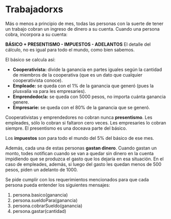 # Trabajadorxs

Más o menos a principio de mes, todas las personas con la suerte de tener un trabajo cobran un ingreso de dinero a su cuenta. Cuando una persona cobra, incorpora a su cuenta:

**BÁSICO + PRESENTISMO - IMPUESTOS - ADELANTOS**
El detalle del cálculo, no es igual para todo el mundo, como bien sabemos.

El básico se calcula así:
* **Cooperativista:** divide la ganancia en partes iguales según la cantidad de miembros de la cooperativa (que es un dato que cualquier cooperativista conoce).
* **Empleade:** se queda con el 1% de la ganancia que generó (pues la plusvalía va para les empresaries).
* **Emprendedor/a:** se queda con 5000 pesos, no importa cuánta ganancia genere. 
* **Empresarie:** se queda con el 80% de la ganancia que se generó.

Cooperativistas y emprendedores no cobran nunca **presentismo**. Les empleades, sólo lo cobran si faltaron cero veces. Les empresaries lo cobran siempre. El presentismo es una doceava parte del básico.

Los **impuestos** son para todo el mundo del 5% del básico de ese mes.

Además, cada una de estas personas **gastan dinero**. Cuando gastan un monto, todes notifican cuando se van a quedar sin dinero en la cuenta impidiendo que se produzca el gasto que los dejaría en esa situación. En el caso de empleades, además, si luego del gasto les quedan menos de 500 pesos, piden un adelanto de 1000.


Se pide cumplir con los requerimientos mencionados para que cada persona pueda entender los siguientes mensajes:
1. persona.basico(ganancia)
2. persona.sueldoPara(ganancia)
3. persona.cobrarSueldo(ganancia)
4. persona.gastar(cantidad)
